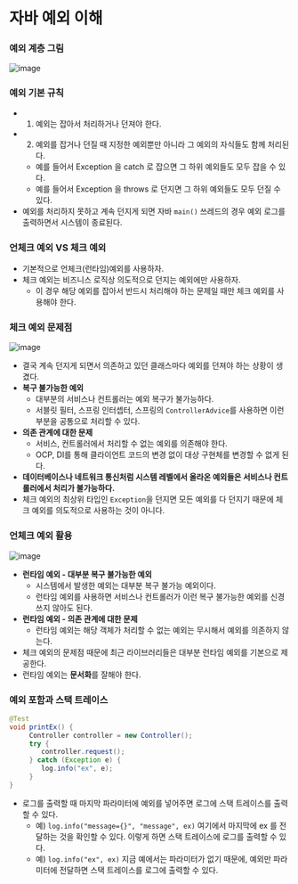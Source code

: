 # 자바 예외 이해
### 예외 계층 그림
![image](https://user-images.githubusercontent.com/94179449/224367906-235dfbb1-8684-481c-a751-4bf2589b8cf5.png)
### 예외 기본 규칙
* 1. 예외는 잡아서 처리하거나 던져야 한다.
* 2. 예외를 잡거나 던질 때 지정한 예외뿐만 아니라 그 예외의 자식들도 함께 처리된다.
   * 예를 들어서 Exception 을 catch 로 잡으면 그 하위 예외들도 모두 잡을 수 있다.
   * 예를 들어서 Exception 을 throws 로 던지면 그 하위 예외들도 모두 던질 수 있다.
* 예외를 처리하지 못하고 계속 던지게 되면 자바 `main()` 쓰레드의 경우 예외 로그를 출력하면서 시스템이 종료된다.
### 언체크 예외 VS 체크 예외
* 기본적으로 언체크(런타임)예외를 사용하자.
* 체크 예외는 비즈니스 로직상 의도적으로 던지는 예외에만 사용하자.
  * 이 경우 해당 예외를 잡아서 반드시 처리해야 하는 문제일 때만 체크 예외를 사용해야 한다.
### 체크 예외 문제점
![image](https://user-images.githubusercontent.com/94179449/224370177-93c83633-2175-4144-a707-77a45221c89a.png)
* 결국 계속 던지게 되면서 의존하고 있던 클래스마다 예외를 던져야 하는 상황이 생겼다.
* **복구 불가능한 예외**
  * 대부분의 서비스나 컨트롤러는 예외 복구가 불가능하다. 
  * 서블릿 필터, 스프링 인터셉터, 스프링의 `ControllerAdvice`를 사용하면 이런 부분을 공통으로 처리할 수 있다.
* **의존 관계에 대한 문제**
  * 서비스, 컨트롤러에서 처리할 수 없는 예외를 의존해야 한다.
  * OCP, DI를 통해 클라이언트 코드의 변경 없이 대상 구현체를 변경할 수 없게 된다.
* **데이터베이스나 네트워크 통신처럼 시스템 레벨에서 올라온 예외들은 서비스나 컨트롤러에서 처리가 불가능하다.**
* 체크 예외의 최상위 타입인 `Exception`을 던지면 모든 예외를 다 던지기 때문에 체크 예외를 의도적으로 사용하는 것이 아니다.
### 언체크 예외 활용
![image](https://user-images.githubusercontent.com/94179449/224375668-dd93ffd5-2306-4188-93a4-ec472f8472af.png)
* **런타임 예외 - 대부분 복구 불가능한 예외**
  * 시스템에서 발생한 예외는 대부분 복구 불가능 예외이다. 
  * 런타임 예외를 사용하면 서비스나 컨트롤러가 이런 복구 불가능한 예외를 신경쓰지 않아도 된다.
* **런타임 예외 - 의존 관계에 대한 문제**
  * 런타임 예외는 해당 객체가 처리할 수 없는 예외는 무시해서 예외를 의존하지 않는다.
* 체크 예외의 문제점 때문에 최근 라이브러리들은 대부분 런타임 예외를 기본으로 제공한다.
* 런타임 예외는 **문서화**를 잘해야 한다.
### 예외 포함과 스택 트레이스
```java
@Test
void printEx() {
     Controller controller = new Controller();
     try {
        controller.request();
     } catch (Exception e) {
        log.info("ex", e);
     }
}
```
* 로그를 출력할 때 마지막 파라미터에 예외를 넣어주면 로그에 스택 트레이스를 출력할 수 있다.
  * 예) `log.info("message={}", "message", ex)` 여기에서 마지막에 ex 를 전달하는 것을 확인할 수 있다. 이렇게 하면 스택 트레이스에 로그를 출력할 수 있다.
  * 예) `log.info("ex", ex)` 지금 예에서는 파라미터가 없기 때문에, 예외만 파라미터에 전달하면 스택 트레이스를 로그에 출력할 수 있다.
